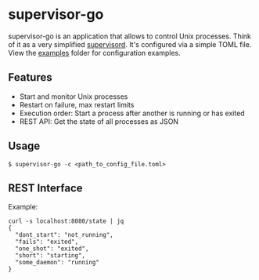 # supervisor-go

supervisor-go is an application that allows to control Unix processes. Think of it as a very simplified [supervisord](https://github.com/Supervisor/supervisor).
It's configured via a simple TOML file. View the [examples](examples) folder for configuration examples.

## Features

- Start and monitor Unix processes
- Restart on failure, max restart limits
- Execution order: Start a process after another is running or has exited
- REST API: Get the state of all processes as JSON

## Usage

```console
$ supervisor-go -c <path_to_config_file.toml>
```

## REST Interface

Example:

```console
curl -s localhost:8080/state | jq
{
  "dont_start": "not_running",
  "fails": "exited",
  "one_shot": "exited",
  "short": "starting",
  "some_daemon": "running"
}
```
